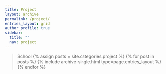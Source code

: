 ```yaml
---
title: Project
layout: archive
permalink: /project/
entries_layout: grid
author_profile: true
sidebar:
  title: ""
  nav: project
---
```

> School
{% assign posts = site.categories.project %}
{% for post in posts %} {% include archive-single.html type=page.entries_layout %} {% endfor %}
